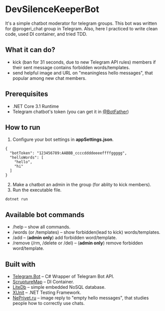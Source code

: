 # DevSilenceKeeperBot
It's a simple chatbot moderator for telegram groups. 
This bot was written for @progeri_chat group in Telegram. Also, here I practiced to write clean code, used DI container, and tried TDD.

## What it can do?
- kick (ban for 31 seconds, due to new Telegram API rules) members if their sent message contains forbidden words/templates.
- send helpful image and URL on "meaningless hello messages", that popular among new chat members.

## Prerequisites
- .NET Core 3.1 Runtime
- Telegram chatbot's token (you can get it in [@BotFather](https://t.me/BotFather))

## How to run
1. Configure your bot settings in **appSettings.json**.
```
{
  "botToken": "123456789:AABBB_ccccddddeeeeffffggggg",
  "helloWords": [
    "hello",
    "hi"
  ]
}
```
2. Make a chatbot an admin in the group (for ablity to kick members).
3. Run the executable file.
```
dotnet run
```

## Available bot commands
- /help – show all commands.
- /words (or /templates) – show forbidden(lead to kick) words/templates.
- /add – (**admin only**) add forbidden word/template.
- /remove (/rm, /delete or /del) – (**admin only**) remove forbidden word/template.

## Built with
- [Telegram.Bot](https://github.com/TelegramBots/telegram.bot) – C# Wrapper of Telegram Bot API. 
- [ScruptureMap](https://github.com/structuremap/structuremap) – DI Container.
- [LiteDb](https://github.com/mbdavid/LiteDB) – simple embedded NoSQL database.
- [XUnit](https://github.com/xunit/xunit) – .NET Testing Framework.
- [NePrivet.ru](https://neprivet.ru/) – image reply to "empty hello messages", that studies people how to correctly use chats.
